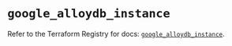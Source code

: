 # `google_alloydb_instance`

Refer to the Terraform Registry for docs: [`google_alloydb_instance`](https://registry.terraform.io/providers/hashicorp/google/5.11.0/docs/resources/alloydb_instance).
